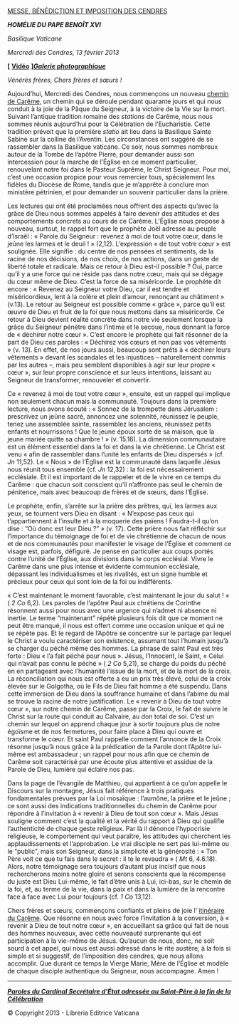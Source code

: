[MESSE, BÉNÉDICTION ET IMPOSITION DES CENDRES](http://www.vatican.va/news_services/liturgy/libretti/2013/20130213.pdf)

***HOMÉLIE DU PAPE BENOÎT XVI***

*Basilique Vaticane*

*Mercredi des Cendres,* *13 février 2013*

**[** **[Vidéo](http://player.rv.va/vaticanplayer.asp?language=it&tic=VA_ECA41WYZ)** **]***[**Galerie photographique**](http://www.photogallery.va/content/photogallery/fr/ceneri2013.html)*

*Vénérés frères,* *Chers frères et sœurs !*

Aujourd’hui, Mercredi des Cendres, nous commençons un nouveau [chemin de Carême](http://www.vatican.va/liturgical_year/lent/2013/index_fr.htm), un chemin qui se déroule pendant quarante jours et qui nous conduit à la joie de la Pâque du Seigneur, à la victoire de la Vie sur la mort. Suivant l’antique tradition romaine des *stations* de Carême, nous nous sommes réunis aujourd’hui pour la Célébration de l’Eucharistie. Cette tradition prévoit que la première *statio* ait lieu dans la Basilique Sainte Sabine sur la colline de l’Aventin. Les circonstances ont suggéré de se rassembler dans la Basilique vaticane. Ce soir, nous sommes nombreux autour de la Tombe de l’apôtre Pierre, pour demander aussi son intercession pour la marche de l’Église en ce moment particulier, renouvelant notre foi dans le Pasteur Suprême, le Christ Seigneur. Pour moi, c’est une occasion propice pour vous remercier tous, spécialement les fidèles du Diocèse de Rome, tandis que je m’apprête à conclure mon ministère pétrinien, et pour demander un souvenir particulier dans la prière.

Les lectures qui ont été proclamées nous offrent des aspects qu’avec la grâce de Dieu nous sommes appelés à faire devenir des attitudes et des comportements concrets au cours de ce Carême. L’Église nous propose à nouveau, surtout, le rappel fort que le prophète Joël adresse au peuple d’Israël : « Parole du Seigneur : revenez à moi de tout votre cœur, dans le jeûne les larmes et le deuil ! » (2,12). L’expression « de tout votre cœur » est soulignée. Elle signifie : du centre de nos pensées et sentiments, de la racine de nos décisions, de nos choix, de nos actions, dans un geste de liberté totale et radicale. Mais ce retour à Dieu est-il possible ? Oui, parce qu’il y a une force qui ne réside pas dans notre cœur, mais qui se dégage du cœur même de Dieu. C’est la force de sa miséricorde. Le prophète dit encore : « Revenez au Seigneur votre Dieu, car il est tendre et miséricordieux, lent à la colère et plein d’amour, renonçant au châtiment » (v.13). Le retour au Seigneur est possible comme « grâce », parce qu’il est œuvre de Dieu et fruit de la foi que nous mettons dans sa miséricorde. Ce retour à Dieu devient réalité concrète dans notre vie seulement lorsque la grâce du Seigneur pénètre dans l’intime et le secoue, nous donnant la force de « déchirer notre cœur ». C’est encore le prophète qui fait résonner de la part de Dieu ces paroles : « Déchirez vos cœurs et non pas vos vêtements » (v. 13). En effet, de nos jours aussi, beaucoup sont prêts à « déchirer leurs vêtements » devant les scandales et les injustices – naturellement commis par les autres –, mais peu semblent disponibles à agir sur leur propre « cœur », sur leur propre conscience et sur leurs intentions, laissant au Seigneur de transformer, renouveler et convertir.

Ce « revenez à moi de tout votre cœur », ensuite, est un rappel qui implique non seulement chacun mais la communauté. Toujours dans la première lecture, nous avons écouté : « Sonnez de la trompette dans Jérusalem : prescrivez un jeûne sacré, annoncez une solennité, réunissez le peuple, tenez une assemblée sainte, rassemblez les anciens, réunissez petits enfants et nourrissons ! Que le jeune époux sorte de sa maison, que la jeune mariée quitte sa chambre ! » (v. 15.16). La dimension communautaire est un élément essentiel dans la foi et dans la vie chrétienne. Le Christ est venu « afin de rassembler dans l’unité les enfants de Dieu dispersés » (cf. *Jn* 11,52). Le « Nous » de l’Église est la communauté dans laquelle Jésus nous réunit tous ensemble (cf. *Jn* 12,32) : la foi est nécessairement ecclésiale. Et il est important de le rappeler et de le vivre en ce temps du Carême : que chacun soit conscient qu’il n’affronte pas seul le chemin de pénitence, mais avec beaucoup de frères et de sœurs, dans l’Église.

Le prophète, enfin, s’arrête sur la prière des prêtres, qui, les larmes aux yeux, se tournent vers Dieu en disant : « N’expose pas ceux qui t’appartiennent à l’insulte et à la moquerie des païens ! Faudra-t-il qu’on dise : “Où donc est leur Dieu ?” » (v. 17). Cette prière nous fait réfléchir sur l’importance du témoignage de foi et de vie chrétienne de chacun de nous et de nos communautés pour manifester le visage de l’Église et comment ce visage est, parfois, défiguré. Je pense en particulier aux coups portés contre l’unité de l’Église, aux divisions dans le corps ecclésial. Vivre le Carême dans une plus intense et évidente communion ecclésiale, dépassant les individualismes et les rivalités, est un signe humble et précieux pour ceux qui sont loin de la foi ou indifférents.

« C’est maintenant le moment favorable, c’est maintenant le jour du salut ! » ( *2 Co* 6,2). Les paroles de l’apôtre Paul aux chrétiens de Corinthe résonnent aussi pour nous avec une urgence qui n’admet ni absence ni inertie. Le terme “maintenant” répété plusieurs fois dit que ce moment ne peut être manqué, il nous est offert comme une occasion unique et qui ne se répète pas. Et le regard de l’Apôtre se concentre sur le partage par lequel le Christ a voulu caractériser son existence, assumant tout l’humain jusqu’à se charger du péché même des hommes. La phrase de saint Paul est très forte : Dieu « l’a fait péché pour nous ». Jésus, l’Innocent, le Saint, « Celui qui n’avait pas connu le péché » ( *2 Co* 5,21), se charge du poids du péché en en partageant avec l’humanité l’issue de la mort, et de la mort de la croix. La réconciliation qui nous est offerte a eu un prix très élevé, celui de la croix élevée sur le Golgotha, où le Fils de Dieu fait homme a été suspendu. Dans cette immersion de Dieu dans la souffrance humaine et dans l’abime du mal se trouve la racine de notre justification. Le « revenir à Dieu de tout votre cœur », sur notre chemin de Carême, passe par la Croix, le fait de suivre le Christ sur la route qui conduit au Calvaire, au don total de soi. C’est un chemin sur lequel on apprend chaque jour à sortir toujours plus de notre égoïsme et de nos fermetures, pour faire place à Dieu qui ouvre et transforme le cœur. Et saint Paul rappelle comment l’annonce de la Croix résonne jusqu’à nous grâce à la prédication de la Parole dont l’Apôtre lui-même est ambassadeur ; un rappel pour nous afin que ce chemin de Carême soit caractérisé par une écoute plus attentive et assidue de la Parole de Dieu, lumière qui éclaire nos pas.

Dans la page de l’évangile de Matthieu, qui appartient à ce qu’on appelle le Discours sur la montagne, Jésus fait référence à trois pratiques fondamentales prévues par la Loi mosaïque : l’aumône, la prière et le jeûne ; ce sont aussi des indications traditionnelles du chemin de Carême pour répondre à l’invitation à « revenir à Dieu de tout son cœur ». Mais Jésus souligne comment c’est la qualité et la vérité du rapport à Dieu qui qualifie l’authenticité de chaque geste religieux. Par là il dénonce l’hypocrisie religieuse, le comportement qui veut paraître, les attitudes qui cherchent les applaudissements et l’approbation. Le vrai disciple ne sert pas lui-même ou le “public”, mais son Seigneur, dans la simplicité et la générosité : « Ton Père voit ce que tu fais dans le secret : il te le revaudra » ( *Mt* 6, 4.6.18). Alors, notre témoignage sera toujours d’autant plus incisif que nous rechercherons moins notre gloire et serons conscients que la récompense du juste est Dieu Lui-même, le fait d’être unis à Lui, ici-bas, sur le chemin de la foi, et, au terme de la vie, dans la paix et dans la lumière de la rencontre face à face avec Lui pour toujours (cf. *1 Co* 13,12).

Chers frères et sœurs, commençons confiants et pleins de joie l’ [itinéraire du Carême](http://www.vatican.va/liturgical_year/lent/2013/index_fr.htm). Que résonne en nous avec force l’invitation à la conversion, à « revenir à Dieu de tout notre cœur », en accueillant sa grâce qui fait de nous des hommes nouveaux, avec cette nouveauté surprenante qui est participation à la vie-même de Jésus. Qu’aucun de nous, donc, ne soit sourd à cet appel, qui nous est aussi adressé dans le rite austère, à la fois si simple et si suggestif, de l’imposition des cendres, que nous allons accomplir. Que durant ce temps la Vierge Marie, Mère de l’Église et modèle de chaque disciple authentique du Seigneur, nous accompagne. Amen !

* * *

***[Paroles du Cardinal Secrétaire d'État adressée au Saint-Père à la fin de la Célébration](http://www.vatican.va/roman_curia/secretariat_state/card-bertone/2013/documents/rc_seg-st_20130213_ceneri_fr.html)***

© Copyright 2013 - Libreria Editrice Vaticana